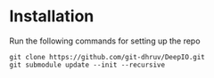 # Installation

Run the following commands for setting up the repo
```
git clone https://github.com/git-dhruv/DeepIO.git
git submodule update --init --recursive
```